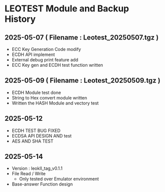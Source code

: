 # LEOTEST Module and Backup History

## 2025-05-07 ( Filename : Leotest_20250507.tgz )
  * ECC Key Generation Code modify
  * ECDH API implement
  * External debug print feature add
  * ECC Key gen and ECDH test function written

## 2025-05-09 ( Filename : Leotest_20250509.tgz )
  * ECDH Module test done
  * String to Hex convert module written
  * Written the HASH Module and vectory test

## 2025-05-12
  * ECDH TEST BUG FIXED
  * ECDSA API DESIGN AND test
  * AES AND SHA TEST

## 2025-05-14 
  * Version : leokII_tag_v0.1.1
  * File Read / Write 
    - Only tested over Emulator environment 
  * Base-answer Function design 
